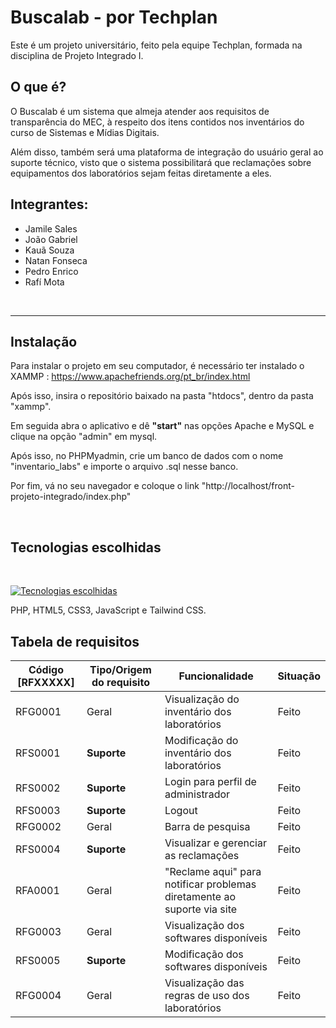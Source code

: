 # Buscalab - por Techplan
 Este é um projeto universitário, feito pela equipe Techplan, formada na disciplina de Projeto Integrado I.

 ## O que é?
 O Buscalab é um sistema que almeja atender aos requisitos de transparência do MEC, à respeito dos itens contidos nos inventários do curso de Sistemas e Mídias Digitais.

 Além disso, também será uma plataforma de integração do usuário geral ao suporte técnico, visto que o sistema possibilitará que reclamações sobre equipamentos dos laboratórios sejam feitas diretamente a eles.
 
 ## Integrantes:
 - Jamile Sales
 - João Gabriel
 - Kauã Souza
 - Natan Fonseca
 - Pedro Enrico 
 - Rafí Mota

</br>

---

## Instalação


 Para instalar o projeto em seu computador, é necessário ter instalado o XAMMP : https://www.apachefriends.org/pt_br/index.html
 
 Após isso, insira o repositório baixado na pasta "htdocs", dentro da pasta "xammp".
 
 Em seguida abra o aplicativo e dê <strong>"start"</strong> nas opções Apache e MySQL e clique na opção "admin" em mysql.
 
 Após isso, no PHPMyadmin, crie um banco de dados com o nome "inventario_labs" e importe o arquivo .sql nesse banco.
 
 Por fim, vá no seu navegador e coloque o link "http://localhost/front-projeto-integrado/index.php"

</br>

 ## Tecnologias escolhidas
 </br>

[![Tecnologias escolhidas](https://skills.thijs.gg/icons?i=php,html,css,js,tailwind&theme=dark)](https://skills.thijs.gg)

PHP, HTML5, CSS3, JavaScript e Tailwind CSS.

 ## Tabela de requisitos

| Código [RFXXXXX]         | Tipo/Origem do requisito     | Funcionalidade | Situação |
|--------------|-----------|------------|------------|
| RFG0001 | Geral      | Visualização do inventário dos laboratórios        | Feito           |
| RFS0001      | **Suporte**  | Modificação do inventário dos laboratórios       | Feito           |
| RFS0002 | **Suporte**      | Login para perfil de administrador        | Feito           |
| RFS0003      | **Suporte**  | Logout       |  Feito          |
| RFG0002 | Geral      | Barra de pesquisa        |  Feito          |
| RFS0004      | **Suporte**  | Visualizar e gerenciar as reclamações       |   Feito         |
| RFA0001 | Geral      | "Reclame aqui" para notificar problemas diretamente ao suporte via site        | Feito           |
| RFG0003      | Geral  | Visualização dos softwares disponíveis       |  Feito          |
| RFS0005 | **Suporte**      | Modificação dos softwares disponíveis        |  Feito          |
| RFG0004      | Geral  | Visualização das regras de uso dos laboratórios       |  Feito          |